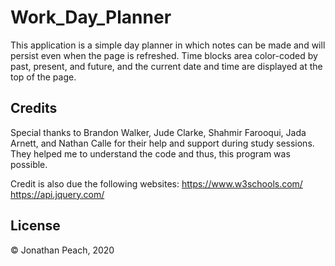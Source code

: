 # Work_Day_Planner

This application is a simple day planner in which notes can be made and will 
persist even when the page is refreshed. Time blocks area color-coded by past,
present, and future, and the current date and time are displayed at the top
of the page.

## Credits

Special thanks to Brandon Walker, Jude Clarke, Shahmir Farooqui, Jada Arnett, and Nathan Calle for their help and support
during study sessions. They helped me to understand the code and thus, this program was possible. 

Credit is also due the following websites:
https://www.w3schools.com/
https://api.jquery.com/

## License

© Jonathan Peach, 2020